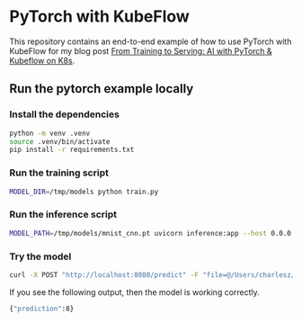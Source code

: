 # PyTorch with KubeFlow

This repository contains an end-to-end example of how to use PyTorch with 
KubeFlow for my blog post [From Training to Serving: AI with PyTorch & Kubeflow on K8s](https://personal-blog-cyan-eight.vercel.app/posts/e2e-ai-workflow-on-k8s/).

## Run the pytorch example locally

### Install the dependencies

```bash
python -m venv .venv 
source .venv/bin/activate 
pip install -r requirements.txt
```

### Run the training script

```bash
MODEL_DIR=/tmp/models python train.py
```

### Run the inference script

```bash
MODEL_PATH=/tmp/models/mnist_cnn.pt uvicorn inference:app --host 0.0.0.0 --port 8080 --reload
```

### Try the model

```bash
curl -X POST "http://localhost:8080/predict" -F "file=@/Users/charlesz/Works/pytorch-kubeflow-example/8.png"
``` 
If you see the following output, then the model is working correctly.

```bash
{"prediction":8}
```
